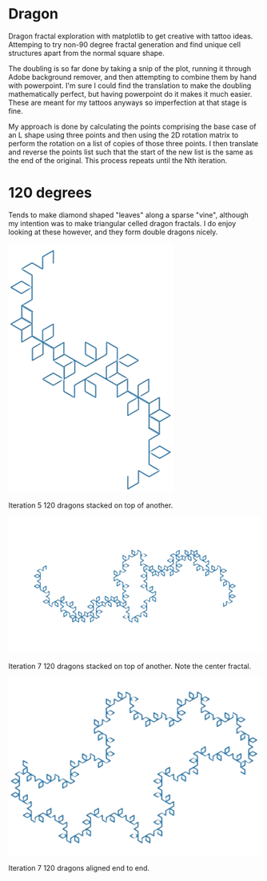 # Dragon
Dragon fractal exploration with matplotlib to get creative with tattoo ideas.
Attemping to try non-90 degree fractal generation and find unique cell structures
apart from the normal square shape.

The doubling is so far done by taking a snip of the plot, running it through
Adobe background remover, and then attempting to combine them by hand with 
powerpoint. I'm sure I could find the translation to make the doubling 
mathematically perfect, but having powerpoint do it makes it much easier. 
These are meant for my tattoos anyways so imperfection at that stage is fine.

My approach is done by calculating the points comprising the base case of an
L shape using three points and then using the 2D rotation matrix to perform 
the rotation on a list of copies of those three points. I then translate and
reverse the points list such that the start of the new list is the same as the
end of the original. This process repeats until the Nth iteration.

# 120 degrees
Tends to make diamond shaped "leaves" along a sparse "vine", although my intention
was to make triangular celled dragon fractals. I do enjoy looking at these however,
and they form double dragons nicely.

![Two 5th iteration 120s combined](media/120_5_overlay.PNG)

Iteration 5 120 dragons stacked on top of another.

![Two 7th iteration 120s combined](media/120_7_overlay.PNG)

Iteration 7 120 dragons stacked on top of another. Note the 
center fractal.

![Two 7th iteration 120s aligned](media/120_7_end_align.PNG)

Iteration 7 120 dragons aligned end to end.
